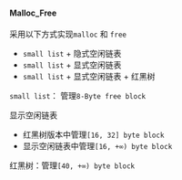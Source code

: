 #### Malloc_Free

采用以下方式实现`malloc` 和 `free`

- `small list` + 隐式空闲链表
- `small list` + 显式空闲链表
- `small list` + 显式空闲链表 + 红黑树

`small list`： 管理`8-Byte free block`

显示空闲链表

- 红黑树版本中管理`[16, 32] byte block`
- 显示空闲链表中管理`[16, +∞) byte block`

红黑树：管理`[40, +∞) byte block `